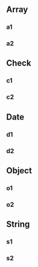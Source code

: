 <!--
 * @Author       : Humility
 * @Date         : 2021-10-25 21:00:42
 * @LastEditTime : 2021-10-25 22:05:24
 * @LastEditors  : Humility
 * @FilePath     : \humble-utils\docs\API.md
 * @Description  : api
-->

#

## Array

### a1

### a2

## Check

### c1

### c2

## Date

### d1

### d2

## Object

### o1

### o2

## String

### s1

### s2
